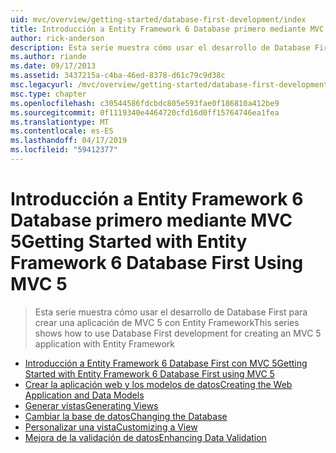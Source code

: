 ```yaml
---
uid: mvc/overview/getting-started/database-first-development/index
title: Introducción a Entity Framework 6 Database primero mediante MVC 5 | Microsoft Docs
author: rick-anderson
description: Esta serie muestra cómo usar el desarrollo de Database First para crear una aplicación de MVC 5 con Entity Framework
ms.author: riande
ms.date: 09/17/2013
ms.assetid: 3437215a-c4ba-46ed-8378-d61c79c9d38c
msc.legacyurl: /mvc/overview/getting-started/database-first-development
msc.type: chapter
ms.openlocfilehash: c30544586fdcbdc805e593fae0f186810a412be9
ms.sourcegitcommit: 0f1119340e4464720cfd16d0ff15764746ea1fea
ms.translationtype: MT
ms.contentlocale: es-ES
ms.lasthandoff: 04/17/2019
ms.locfileid: "59412377"
---
```

# <a name="getting-started-with-entity-framework-6-database-first-using-mvc-5"></a><span data-ttu-id="a9bdd-103">Introducción a Entity Framework 6 Database primero mediante MVC 5</span><span class="sxs-lookup"><span data-stu-id="a9bdd-103">Getting Started with Entity Framework 6 Database First Using MVC 5</span></span>

> <span data-ttu-id="a9bdd-104">Esta serie muestra cómo usar el desarrollo de Database First para crear una aplicación de MVC 5 con Entity Framework</span><span class="sxs-lookup"><span data-stu-id="a9bdd-104">This series shows how to use Database First development for creating an MVC 5 application with Entity Framework</span></span>


- [<span data-ttu-id="a9bdd-105">Introducción a Entity Framework 6 Database First con MVC 5</span><span class="sxs-lookup"><span data-stu-id="a9bdd-105">Getting Started with Entity Framework 6 Database First using MVC 5</span></span>](setting-up-database.md)
- [<span data-ttu-id="a9bdd-106">Crear la aplicación web y los modelos de datos</span><span class="sxs-lookup"><span data-stu-id="a9bdd-106">Creating the Web Application and Data Models</span></span>](creating-the-web-application.md)
- [<span data-ttu-id="a9bdd-107">Generar vistas</span><span class="sxs-lookup"><span data-stu-id="a9bdd-107">Generating Views</span></span>](generating-views.md)
- [<span data-ttu-id="a9bdd-108">Cambiar la base de datos</span><span class="sxs-lookup"><span data-stu-id="a9bdd-108">Changing the Database</span></span>](changing-the-database.md)
- [<span data-ttu-id="a9bdd-109">Personalizar una vista</span><span class="sxs-lookup"><span data-stu-id="a9bdd-109">Customizing a View</span></span>](customizing-a-view.md)
- [<span data-ttu-id="a9bdd-110">Mejora de la validación de datos</span><span class="sxs-lookup"><span data-stu-id="a9bdd-110">Enhancing Data Validation</span></span>](enhancing-data-validation.md)
